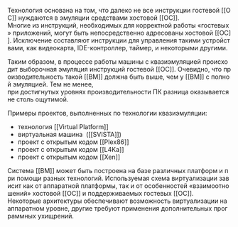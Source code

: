 Технология основана на том, что далеко не все инструкции гостевой [[ОС]] нуждаются в эмуляции средствами хостовой [[ОС]]. 
Многие из инструкций, необходимых для корректной работы «гостевых» приложений, могут быть непосредственно адресованы хостовой [[ОС]]. Исключение составляют инструкции для управления такими устройствами, как видеокарта, IDE-контроллер, таймер, и некоторыми другими.

Таким образом, в процессе работы машины с квазиэмуляцией происходит выборочная эмуляция инструкций гостевой [[ОС]]. Очевидно, что производительность такой [[ВМ]] должна быть выше, чем у [[ВМ]] с полной эмуляцией. Тем не менее, при достигнутых уровнях производительности ПК разница оказывается не столь ощутимой.

Примеры проектов, выполненных по технологии квазиэмуляции:
-   технология [[Virtual Platform]]
-   виртуальная машина  ([[SVISTA]])
-   проект с открытым кодом [[Рlеx86]]
-   проект с открытым кодом [[L4Ka]]
-   проект с открытым кодом [[Xen]]

Система [[ВМ]] может быть построена на базе различных платформ и при помощи разных технологий. Используемая схема виртуализации зависит как от аппаратной платформы, так и от особенностей «взаимоотношений» хостовой [[ОС]] и поддерживаемых гостевых [[ОС]]. 
Некоторые архитектуры обеспечивают возможность виртуализации на аппаратном уровне, другие требуют применения дополнительных программных ухищрений.
